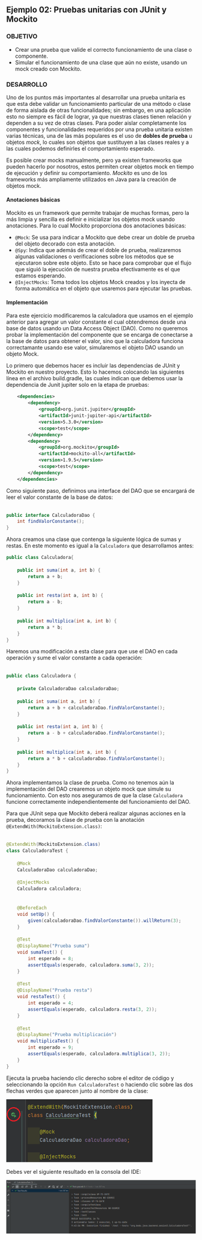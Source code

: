 ## Ejemplo 02: Pruebas unitarias con JUnit y Mockito

### OBJETIVO

- Crear una prueba que valide el correcto funcionamiento de una clase o componente.
- Simular el funcionamiento de una clase que aún no existe, usando un mock creado con Mockito.

### DESARROLLO

Uno de los puntos más importantes al desarrollar una prueba unitaria es que esta debe validar un funcionamiento particular de una método o clase de forma aislada de otras funcionalidades; sin embargo, en una aplicación esto no siempre es fácil de lograr, ya que nuestras clases tienen relación y dependen a su vez de otras clases. Para poder aislar completamente los componentes y funcionalidades requeridos por una prueba unitaria existen varias técnicas, una de las más populares es el uso de **dobles de prueba** u objetos *mock*, lo cuales son objetos que sustituyen a las clases reales y a las cuales podemos definirles el comportamiento esperado.

Es posible crear mocks manualmente, pero ya existen frameworks que pueden hacerlo por nosotros, estos permiten crear objetos mock en tiempo de ejecución y definir su comportamiento. *Mockito* es uno de los frameworks más ampliamente utilizados en Java para la creación de objetos mock.


#### Anotaciones básicas

Mockito es un framework que permite trabajar de muchas formas, pero la más limpia y sencilla es definir e inicializar los objetos mock usando anotaciones. Para lo cual Mockito proporciona dos anotaciones básicas:

- `@Mock`: Se usa para indicar a Mockito que debe crear un doble de prueba del objeto decorado con esta anotación.
- `@Spy`: Indica que además de crear el doble de prueba, realizaremos algunas validaciones o verificaciones sobre los métodos que se ejecutaron sobre este objeto. Esto se hace para comprobar que el flujo que siguió la ejecución de nuestra prueba efectivamente es el que estamos esperando.
- `@InjectMocks`: Toma todos los objetos Mock creados y los inyecta de forma automática en el objeto que usaremos para ejecutar las pruebas.


#### Implementación

Para este ejercicio modificaremos la calculadora que usamos en el ejemplo anterior para agregar un valor constante el cual obtendremos desde una base de datos usando un Data Access Object (DAO). Como no queremos probar la implementación del componente que se encarga de conectarse a la base de datos para obtener el valor, sino que la calculadora funciona correctamante usando ese valor, simularemos el objeto DAO usando un objeto Mock.

Lo primero que debemos hacer es incluir las dependencias de JUnit y Mockito en nuestro proyecto. Esto lo hacemos colocando las siguientes línea en el archivo build.gradle, las cuales indican que debemos usar la dependencia de Junit jupiter solo en la etapa de pruebas:

```xml
    <dependencies>
        <dependency>
            <groupId>org.junit.jupiter</groupId>
            <artifactId>junit-jupiter-api</artifactId>
            <version>5.3.0</version>
            <scope>test</scope>
        </dependency>
        <dependency>
            <groupId>org.mockito</groupId>
            <artifactId>mockito-all</artifactId>
            <version>1.9.5</version>
            <scope>test</scope>
        </dependency>
    </dependencies>
```

Como siguiente paso, definimos una interface del DAO que se encargará de leer el valor constante de la base de datos:

```java

public interface CalculadoraDao {
    int findValorConstante();
}

```


Ahora creamos una clase que contenga la siguiente lógica de sumas y restas. En este momento es igual a la `Calculadora` que desarrollamos antes:

```java
public class Calculadora{

    public int suma(int a, int b) {
        return a + b;
    }

    public int resta(int a, int b) {
        return a - b;
    }

    public int multiplica(int a, int b) {
        return a * b;
    }
}

```

Haremos una modificación a esta clase para que use el DAO en cada operación y sume el valor constante a cada operación:

```java

public class Calculadora {

    private CalculadoraDao calculadoraDao;

    public int suma(int a, int b) {
        return a + b + calculadoraDao.findValorConstante();
    }

    public int resta(int a, int b) {
        return a - b + calculadoraDao.findValorConstante();
    }

    public int multiplica(int a, int b) {
        return a * b + calculadoraDao.findValorConstante();
    }
}

```

Ahora implementamos la clase de prueba. Como no tenemos aún la implementación del DAO crearemos un objeto mock que simule su funcionamiento. Con esto nos aseguramos de que la clase `Calculadora` funcione correctamente independientemente del funcionamiento del DAO.

Para que JUnit sepa que Mockito deberá realizar algunas acciones en la prueba, decoramos la clase de prueba con la anotación `@ExtendWith(MockitoExtension.class)`:

```java

@ExtendWith(MockitoExtension.class)
class CalculadoraTest {

    @Mock
    CalculadoraDao calculadoraDao;

    @InjectMocks
    Calculadora calculadora;


    @BeforeEach
    void setUp() {
        given(calculadoraDao.findValorConstante()).willReturn(3);
    }

    @Test
    @DisplayName("Prueba suma")
    void sumaTest() {
        int esperado = 8;
        assertEquals(esperado, calculadora.suma(3, 2));
    }

    @Test
    @DisplayName("Prueba resta")
    void restaTest() {
        int esperado = 4;
        assertEquals(esperado, calculadora.resta(3, 2));
    }

    @Test
    @DisplayName("Prueba multiplicación")
    void multiplicaTest() {
        int esperado = 9;
        assertEquals(esperado, calculadora.multiplica(3, 2));
    }
}

```


Ejecuta la prueba haciendo clic derecho sobre el editor de código y seleccionando la opción `Run CalculadoraTest` o haciendo clic sobre las dos flechas verdes que aparecen junto al nombre de la clase:

![imagen](img/img_01.png)

Debes ver el siguiente resultado en la consola del IDE:

![imagen](img/img_02.png)
